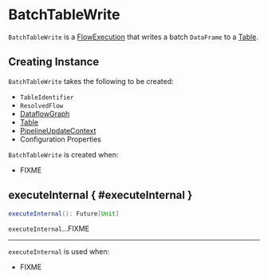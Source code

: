 # BatchTableWrite

`BatchTableWrite` is a [FlowExecution](FlowExecution.md) that writes a batch `DataFrame` to a [Table](#destination).

## Creating Instance

`BatchTableWrite` takes the following to be created:

* <span id="identifier"> `TableIdentifier`
* <span id="flow"> `ResolvedFlow`
* <span id="graph"> [DataflowGraph](DataflowGraph.md)
* <span id="destination"> [Table](Table.md)
* <span id="updateContext"> [PipelineUpdateContext](PipelineUpdateContext.md)
* <span id="sqlConf"> Configuration Properties

`BatchTableWrite` is created when:

* FIXME

## executeInternal { #executeInternal }

```scala
executeInternal(): Future[Unit]
```

`executeInternal`...FIXME

---

`executeInternal` is used when:

* FIXME
